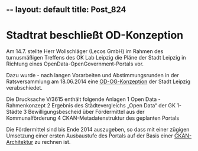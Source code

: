 --
layout: default
title: Post_824
---


# Stadtrat beschließt OD-Konzeption

Am 14.7. stellte Herr Wollschläger (Lecos GmbH) im Rahmen des turnusmäßigen Treffens des OK Lab Leipzig die Pläne der Stadt Leipzig in Richtung eines OpenData-OpenGovernment-Portals vor.

Dazu wurde - nach langen Vorarbeiten und Abstimmungsrunden in der Ratsversammlung am 18.06.2014 eine <a href="http://notes.leipzig.de/appl/laura/wp5/kais02.nsf/%28WebVorlagenNr%29/B9F0508BE42227B7C1257C7F002F23F9?opendocument">OD-OG-Konzeption</a> der Stadt Leipzig verabschiedet.

Die Drucksache V/3615 enthält folgende Anlagen
1 Open Data - Rahmenkonzept
2 Ergebnis des Städtevergleichs „Open Data“ der GK 1-Städte
3 Bewilligungsbescheid über Fördermittel aus der Kommunalförderung
4 CKAN-Metadatenstruktur des geplanten Portals

Die Fördermittel sind bis Ende 2014 auszugeben, so dass mit einer zügigen Umsetzung einer ersten Ausbaustufe des Portals auf der Basis einer <a href="http://ckan.org/">CKAN-Architektur</a> zu rechnen ist.

